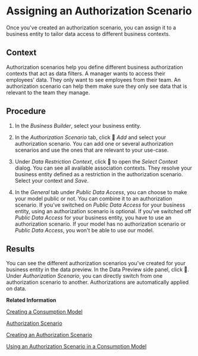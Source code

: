 <!-- loio2e623549056943159e20bcc9240899b1 -->

<link rel="stylesheet" type="text/css" href="../css/sap-icons.css"/>

# Assigning an Authorization Scenario

Once you've created an authorization scenario, you can assign it to a business entity to tailor data access to different business contexts.



## Context

Authorization scenarios help you define different business authorization contexts that act as data filters. A manager wants to access their employees' data. They only want to see employees from their team. An authorization scenario can help them make sure they only see data that is relevant to the team they manage.



## Procedure

1.  In the *Business Builder*, select your business entity.

2.  In the *Authorization Scenario* tab, click <span class="FPA-icons-V3"></span> *Add* and select your authorization scenario. You can add one or several authorization scenarios and use the ones that are relevant to your use-case.

3.  Under *Data Restriction Context*, click <span class="FPA-icons-V3"></span> to open the *Select Context* dialog. You can see all available association contexts. They resolve your business entity defined as a restriction in the authorization scenario. Select your context and *Save*.

4.  In the *General* tab under *Public Data Access*, you can choose to make your model public or not. You can combine it to an authorization scenario. If you've switched on *Public Data Access* for your business entity, using an authorization scenario is optional. If you've switched off *Public Data Access* for your business entity, you have to use an authorization scenario. If your model has no authorization scenario or *Public Data Access*, you won't be able to use our model.




<a name="loio2e623549056943159e20bcc9240899b1__result_iy2_xpj_qmb"/>

## Results

You can see the different authorization scenarios you've created for your business entity in the data preview. In the Data Preview side panel, click <span class="FPA-icons-V3"></span>. Under *Authorization Scenario*, you can directly switch from one authorization scenario to another. Authorizations are automatically applied on data.

**Related Information**  


[Creating a Consumption Model](creating-a-consumption-model-337fa99.md "Consumption models are the basis to consume your data.")

[Authorization Scenario](authorization-scenario-46d8c42.md "Authorization scenarios allow modelers to define which data is relevant to a user's context. They are made available through business entities and can be used in consumption models for specific use-cases.")

[Creating an Authorization Scenario](creating-an-authorization-scenario-167c05c.md "Authorization scenarios help you control data access for business entities leveraging data access controls.")

[Using an Authorization Scenario in a Consumption Model](using-an-authorization-scenario-in-a-consumption-model-54839e8.md "Choose from your business entities which authorization scenarios to use in a consumption model.")

